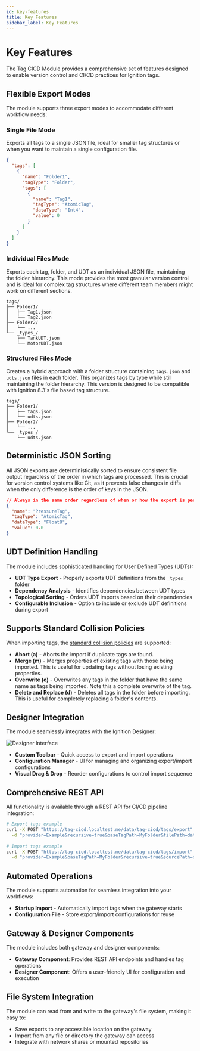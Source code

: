 ```yaml
---
id: key-features
title: Key Features
sidebar_label: Key Features
---
```


# Key Features

The Tag CICD Module provides a comprehensive set of features designed to enable version control and CI/CD practices for Ignition tags.

## Flexible Export Modes

The module supports three export modes to accommodate different workflow needs:

### Single File Mode

Exports all tags to a single JSON file, ideal for smaller tag structures or when you want to maintain a single configuration file.

```json
{
  "tags": [
    {
      "name": "Folder1",
      "tagType": "Folder",
      "tags": [
        {
          "name": "Tag1",
          "tagType": "AtomicTag",
          "dataType": "Int4",
          "value": 0
        }
      ]
    }
  ]
}
```

### Individual Files Mode

Exports each tag, folder, and UDT as an individual JSON file, maintaining the folder hierarchy. This mode provides the most granular version control and is ideal for complex tag structures where different team members might work on different sections.

```
tags/
├── Folder1/
│   ├── Tag1.json
│   └── Tag2.json
├── Folder2/
│   └── ...
└── _types_/
    ├── TankUDT.json
    └── MotorUDT.json
```

### Structured Files Mode

Creates a hybrid approach with a folder structure containing `tags.json` and `udts.json` files in each folder. This organizes tags by type while still maintaining the folder hierarchy. This version is designed to be compatible with Ignition 8.3's file based tag structure.

```
tags/
├── Folder1/
│   ├── tags.json
│   └── udts.json
├── Folder2/
│   └── ...
└── _types_/
    └── udts.json
```

## Deterministic JSON Sorting

All JSON exports are deterministically sorted to ensure consistent file output regardless of the order in which tags are processed. This is crucial for version control systems like Git, as it prevents false changes in diffs when the only difference is the order of keys in the JSON.

```json
// Always in the same order regardless of when or how the export is performed
{
  "name": "PressureTag",
  "tagType": "AtomicTag",
  "dataType": "Float8",
  "value": 0.0
}
```

## UDT Definition Handling

The module includes sophisticated handling for User Defined Types (UDTs):

- **UDT Type Export** - Properly exports UDT definitions from the `_types_` folder
- **Dependency Analysis** - Identifies dependencies between UDT types
- **Topological Sorting** - Orders UDT imports based on their dependencies
- **Configurable Inclusion** - Option to include or exclude UDT definitions during export

## Supports Standard Collision Policies

When importing tags, the [standard collision policies](https://www.docs.inductiveautomation.com/docs/8.1/platform/tags/exporting-and-importing-tags#import-tags) are supported:

- **Abort (a)** - Aborts the import if duplicate tags are found.
- **Merge (m)** - Merges properties of existing tags with those being imported. This is useful for updating tags without losing existing properties.
- **Overwrite (o)** - Overwrites any tags in the folder that have the same name as tags being imported. Note this a complete overwrite of the tag.
- **Delete and Replace (d)** - Deletes all tags in the folder before importing. This is useful for completely replacing a folder's contents.

## Designer Integration

The module seamlessly integrates with the Ignition Designer:

![Designer Interface](/img/tag-config-manager.png)

- **Custom Toolbar** - Quick access to export and import operations
- **Configuration Manager** - UI for managing and organizing export/import configurations
- **Visual Drag & Drop** - Reorder configurations to control import sequence

## Comprehensive REST API

All functionality is available through a REST API for CI/CD pipeline integration:

```bash
# Export tags example
curl -X POST "https://tag-cicd.localtest.me/data/tag-cicd/tags/export" \
  -d "provider=Example&recursive=true&baseTagPath=MyFolder&filePath=data/tags/example&exportMode=structuredByType"
  
# Import tags example
curl -X POST "https://tag-cicd.localtest.me/data/tag-cicd/tags/import" \
  -d "provider=Example&baseTagPath=MyFolder&recursive=true&sourcePath=data/tags/example&collisionPolicy=o&exportMode=structuredByType"
```

## Automated Operations

The module supports automation for seamless integration into your workflows:

- **Startup Import** - Automatically import tags when the gateway starts
- **Configuration File** - Store export/import configurations for reuse

## Gateway & Designer Components

The module includes both gateway and designer components:

- **Gateway Component**: Provides REST API endpoints and handles tag operations
- **Designer Component**: Offers a user-friendly UI for configuration and execution

## File System Integration

The module can read from and write to the gateway's file system, making it easy to:

- Save exports to any accessible location on the gateway
- Import from any file or directory the gateway can access
- Integrate with network shares or mounted repositories